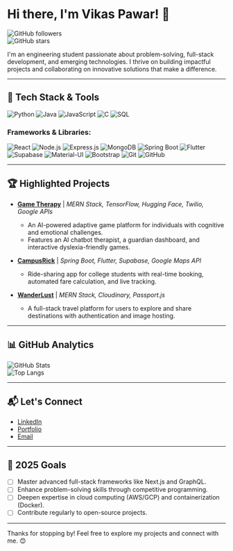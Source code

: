 # Hi there, I'm Vikas Pawar! 👋

![GitHub followers](https://img.shields.io/github/followers/vikasp07?label=Follow&style=social)  
![GitHub stars](https://img.shields.io/github/stars/vikasp07?affiliations=OWNER%2CCOLLABORATOR&style=social)

I'm an engineering student passionate about problem-solving, full-stack development, and emerging technologies. I thrive on building impactful projects and collaborating on innovative solutions that make a difference.

---

## 🚀 Tech Stack & Tools

![Python](https://img.shields.io/badge/-Python-333?style=flat&logo=python)
![Java](https://img.shields.io/badge/-Java-333?style=flat&logo=java&logoColor=007396)
![JavaScript](https://img.shields.io/badge/-JavaScript-333?style=flat&logo=javascript)
![C](https://img.shields.io/badge/-C-333?style=flat&logo=c)
![SQL](https://img.shields.io/badge/-SQL-333?style=flat&logo=mysql)

### Frameworks & Libraries:

![React](https://img.shields.io/badge/-React-333?style=flat&logo=react)
![Node.js](https://img.shields.io/badge/-Node.js-333?style=flat&logo=node.js)
![Express.js](https://img.shields.io/badge/-Express.js-333?style=flat&logo=express)
![MongoDB](https://img.shields.io/badge/-MongoDB-333?style=flat&logo=mongodb)
![Spring Boot](https://img.shields.io/badge/-Spring%20Boot-333?style=flat&logo=spring)
![Flutter](https://img.shields.io/badge/-Flutter-333?style=flat&logo=flutter)
![Supabase](https://img.shields.io/badge/-Supabase-333?style=flat&logo=supabase)
![Material-UI](https://img.shields.io/badge/-Material--UI-333?style=flat&logo=material-ui)
![Bootstrap](https://img.shields.io/badge/-Bootstrap-333?style=flat&logo=bootstrap)
![Git](https://img.shields.io/badge/-Git-333?style=flat&logo=git)
![GitHub](https://img.shields.io/badge/-GitHub-333?style=flat&logo=github)

---

## 🏆 Highlighted Projects

- **[Game Therapy](https://github.com/vikasp07/Game-Theraphy)** | *MERN Stack, TensorFlow, Hugging Face, Twilio, Google APIs*
  - An AI-powered adaptive game platform for individuals with cognitive and emotional challenges.
  - Features an AI chatbot therapist, a guardian dashboard, and interactive dyslexia-friendly games.

- **[CampusRick](https://github.com/vikasp07/CampusRick)** | *Spring Boot, Flutter, Supabase, Google Maps API*
  - Ride-sharing app for college students with real-time booking, automated fare calculation, and live tracking.
  
- **[WanderLust](https://github.com/vikasp07/Wander_lust)** | *MERN Stack, Cloudinary, Passport.js*
  - A full-stack travel platform for users to explore and share destinations with authentication and image hosting.

---

## 📊 GitHub Analytics

![GitHub Stats](https://github-readme-stats.vercel.app/api?username=vikasp07&show_icons=true&theme=radical)  
![Top Langs](https://github-readme-stats.vercel.app/api/top-langs/?username=vikasp07&layout=compact&theme=radical)

---

## 📬 Let's Connect

- [LinkedIn](https://www.linkedin.com/in/vikasmpawar/)
- [Portfolio](https://vikasmpawar.onrender.com)
- [Email](mailto:vikasmpawar07@gmail.com)

---

## 🌟 2025 Goals

- [ ] Master advanced full-stack frameworks like Next.js and GraphQL.
- [ ] Enhance problem-solving skills through competitive programming.
- [ ] Deepen expertise in cloud computing (AWS/GCP) and containerization (Docker).
- [ ] Contribute regularly to open-source projects.

---

Thanks for stopping by! Feel free to explore my projects and connect with me. 😊
